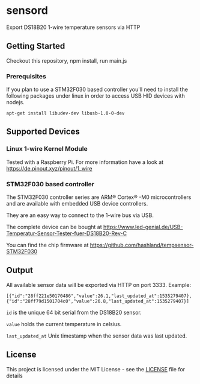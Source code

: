# sensord

Export DS18B20 1-wire temperature sensors via HTTP

## Getting Started

Checkout this repository, npm install, run main.js

### Prerequisites

If you plan to use a STM32F030 based controller you'll need to install the following packages under linux in order to access USB HID devices with nodejs.

```
apt-get install libudev-dev libusb-1.0-0-dev
```

## Supported Devices

### Linux 1-wire Kernel Module

Tested with a Raspberry Pi. For more information have a look at https://de.pinout.xyz/pinout/1_wire

### STM32F030 based controller

The STM32F030 controller series are ARM® Cortex® -M0 microcontrollers and are available with embedded USB device controllers.

They are an easy way to connect to the 1-wire bus via USB.

The complete device can be bought at https://www.led-genial.de/USB-Temperatur-Sensor-Tester-fuer-DS18B20-Rev-C

You can find the chip firmware at https://github.com/hashland/tempsensor-STM32F030

## Output

All available sensor data will be exported via HTTP on port 3333. Example:

```
[{"id":"28ff221e50170486","value":26.1,"last_updated_at":1535279407},{"id":"28ff79d1501704c0","value":26.8,"last_updated_at":1535279407}]
```

`id` is the unique 64 bit serial from the DS18B20 sensor.

`value` holds the current temperature in celsius.

`last_updated_at` Unix timestamp when the sensor data was last updated.

## License

This project is licensed under the MIT License - see the [LICENSE](LICENSE) file for details
